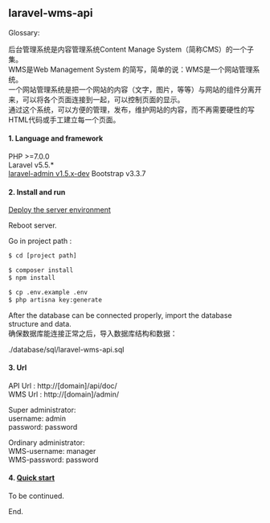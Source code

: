 ## laravel-wms-api

Glossary:

后台管理系统是内容管理系统Content Manage System（简称CMS）的一个子集。  
WMS是Web Management System 的简写，简单的说：WMS是一个网站管理系统。  
一个网站管理系统是把一个网站的内容（文字，图片，等等）与网站的组件分离开来，可以将各个页面连接到一起，可以控制页面的显示。  
通过这个系统，可以方便的管理，发布，维护网站的内容，而不再需要硬性的写HTML代码或手工建立每一个页面。


#### 1. Language and framework
PHP >=7.0.0  
Laravel v5.5.*  
[laravel-admin v1.5.x-dev](http://laravel-admin.org/)
Bootstrap v3.3.7  

#### 2. Install and run
[Deploy the server environment](http://www.jianshu.com/p/1f17a69f6dcf)

Reboot server.

Go in project path :
```bash
$ cd [project path]

$ composer install
$ npm install

$ cp .env.example .env
$ php artisna key:generate 
```
After the database can be connected properly, import the database structure and data.  
确保数据库能连接正常之后，导入数据库结构和数据：

./database/sql/laravel-wms-api.sql
  
  

#### 3. Url
API Url : http://[domain]/api/doc/  
WMS Url : http://[domain]/admin/  

Super administrator:  
username: admin  
password: password  

Ordinary administrator:  
WMS-username: manager  
WMS-password: password  
  
  

#### 4. [Quick start](http://laravel-admin.org/docs/#/zh/quick-start)
To be continued.


End.